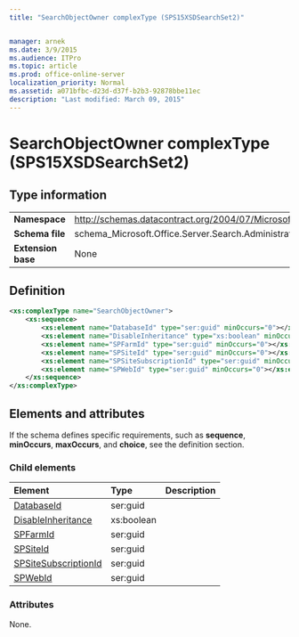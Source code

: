 ```yaml
---
title: "SearchObjectOwner complexType (SPS15XSDSearchSet2)"


manager: arnek
ms.date: 3/9/2015
ms.audience: ITPro
ms.topic: article
ms.prod: office-online-server
localization_priority: Normal
ms.assetid: a071bfbc-d23d-d37f-b2b3-92878bbe11ec
description: "Last modified: March 09, 2015"
---
```


# SearchObjectOwner complexType (SPS15XSDSearchSet2)

 
  
## Type information

|||
|:-----|:-----|
|**Namespace** <br/> |http://schemas.datacontract.org/2004/07/Microsoft.Office.Server.Search.Administration  <br/> |
|**Schema file** <br/> |schema_Microsoft.Office.Server.Search.Administration.xsd  <br/> |
|**Extension base** <br/> |None  <br/> |
   
## Definition

```XML
<xs:complexType name="SearchObjectOwner">
    <xs:sequence>
        <xs:element name="DatabaseId" type="ser:guid" minOccurs="0"></xs:element>
        <xs:element name="DisableInheritance" type="xs:boolean" minOccurs="0"></xs:element>
        <xs:element name="SPFarmId" type="ser:guid" minOccurs="0"></xs:element>
        <xs:element name="SPSiteId" type="ser:guid" minOccurs="0"></xs:element>
        <xs:element name="SPSiteSubscriptionId" type="ser:guid" minOccurs="0"></xs:element>
        <xs:element name="SPWebId" type="ser:guid" minOccurs="0"></xs:element>
    </xs:sequence>
</xs:complexType>

```

## Elements and attributes

If the schema defines specific requirements, such as **sequence**, **minOccurs**, **maxOccurs**, and **choice**, see the definition section. 
  
### Child elements

|**Element**|**Type**|**Description**|
|:-----|:-----|:-----|
|[DatabaseId](databaseid-element-searchobjectowner-complextypesps15xsdsearchset2.md) <br/> |ser:guid  <br/> ||
|[DisableInheritance](disableinheritance-element-searchobjectowner-complextypesps15xsdsearchset2.md) <br/> |xs:boolean  <br/> ||
|[SPFarmId](spfarmid-element-searchobjectowner-complextypesps15xsdsearchset2.md) <br/> |ser:guid  <br/> ||
|[SPSiteId](spsiteid-element-searchobjectowner-complextypesps15xsdsearchset2.md) <br/> |ser:guid  <br/> ||
|[SPSiteSubscriptionId](spsitesubscriptionid-element-searchobjectowner-complextypesps15xsdsearchset2.md) <br/> |ser:guid  <br/> ||
|[SPWebId](spwebid-element-searchobjectowner-complextypesps15xsdsearchset2.md) <br/> |ser:guid  <br/> ||
   
### Attributes

None.
  

